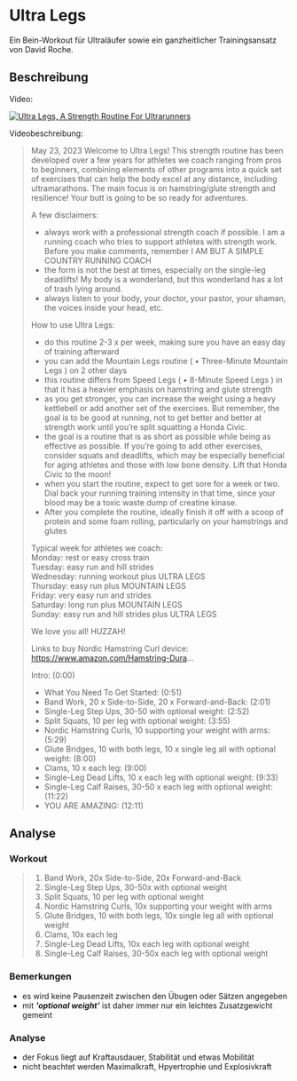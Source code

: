 # Ultra Legs

Ein Bein-Workout für Ultraläufer sowie ein ganzheitlicher Trainingsansatz von David Roche.

## Beschreibung 

Video:

[![Ultra Legs, A Strength Routine For Ultrarunners](https://img.youtube.com/vi/4LV905EEKAM/maxresdefault.jpg)](https://www.youtube.com/watch?v=4LV905EEKAM)

Videobeschreibung:

> May 23, 2023
Welcome to Ultra Legs! This strength routine has been developed over a few years for athletes we coach ranging from pros to beginners, combining elements of other programs into a quick set of exercises that can help the body excel at any distance, including ultramarathons. The main focus is on hamstring/glute strength and resilience! Your butt is going to be so ready for adventures.
>
> A few disclaimers: 
>- always work with a professional strength coach if possible. I am a running coach who tries to support athletes with strength work. Before you make comments, remember I AM BUT A SIMPLE COUNTRY RUNNING COACH
>- the form is not the best at times, especially on the single-leg deadlifts! My body is a wonderland, but this wonderland has a lot of trash lying around.
>- always listen to your body, your doctor, your pastor, your shaman, the voices inside your head, etc.
>
> How to use Ultra Legs:
> - do this routine 2-3 x per week, making sure you have an easy day of training afterward
> - you can add the Mountain Legs routine (   • Three-Minute Mountain Legs  ) on 2 other days
> - this routine differs from Speed Legs (   • 8-Minute Speed Legs  ) in that it has a heavier emphasis on hamstring and glute strength
> - as you get stronger, you can increase the weight using a heavy kettlebell or add another set of the exercises. But remember, the goal is to be good at running, not to get better and better at strength work until you’re split squatting a Honda Civic.
> - the goal is a routine that is as short as possible while being as effective as possible. If you’re going to add other exercises, consider squats and deadlifts, which may be especially beneficial for aging athletes and those with low bone density. Lift that Honda Civic to the moon!
> - when you start the routine, expect to get sore for a week or two. Dial back your running training intensity in that time, since your blood may be a toxic waste dump of creatine kinase.
> - After you complete the routine, ideally finish it off with a scoop of protein and some foam rolling, particularly on your hamstrings and glutes
>
>Typical week for athletes we coach: \
Monday: rest or easy cross train \
Tuesday: easy run and hill strides \
Wednesday: running workout plus ULTRA LEGS \
Thursday: easy run plus MOUNTAIN LEGS \
Friday: very easy run and strides \
Saturday: long run plus MOUNTAIN LEGS \
Sunday: easy run and hill strides plus ULTRA LEGS
>
> We love you all! HUZZAH!
>
>Links to buy Nordic Hamstring Curl device: https://www.amazon.com/Hamstring-Dura...
>
>Intro: (0:00)
>* What You Need To Get Started: (0:51)
>* Band Work, 20 x Side-to-Side, 20 x Forward-and-Back: (2:01)
>* Single-Leg Step Ups, 30-50 with optional weight: (2:52)
>* Split Squats, 10 per leg with optional weight: (3:55)
>* Nordic Hamstring Curls, 10 supporting your weight with arms: (5:29)
>* Glute Bridges, 10 with both legs, 10 x single leg all with optional weight: (8:00)
>* Clams, 10 x each leg: (9:00)
>* Single-Leg Dead Lifts, 10 x each leg with optional weight: (9:33)
>* Single-Leg Calf Raises, 30-50 x each leg with optional weight: (11:22)
>* YOU ARE AMAZING: (12:11)

## Analyse

### Workout

>1. Band Work, 20x Side-to-Side, 20x Forward-and-Back
>2. Single-Leg Step Ups, 30-50x with optional weight
>3. Split Squats, 10 per leg with optional weight
>4. Nordic Hamstring Curls, 10x supporting your weight with arms
>5. Glute Bridges, 10 with both legs, 10x single leg all with optional weight
>6. Clams, 10x each leg
>7. Single-Leg Dead Lifts, 10x each leg with optional weight
>8. Single-Leg Calf Raises, 30-50x each leg with optional weight

### Bemerkungen

* es wird keine Pausenzeit zwischen den Übugen oder Sätzen angegeben
* mit _**'optional weight'**_ ist daher immer nur ein leichtes Zusatzgewicht gemeint

### Analyse

* der Fokus liegt auf Kraftausdauer, Stabilität und etwas Mobilität
* nicht beachtet werden Maximalkraft, Hpyertrophie und Explosivkraft
